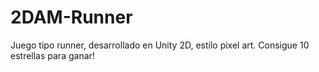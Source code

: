 # 2DAM-Runner
Juego tipo runner, desarrollado en Unity 2D, estilo pixel art. Consigue 10 estrellas para ganar!
